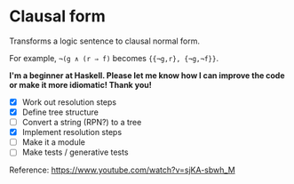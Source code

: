 # Clausal form
Transforms a logic sentence to clausal normal form.

For example, `¬(g ∧ (r ⇒ f)` becomes `{{¬g,r}, {¬g,¬f}}`.

**I'm a beginner at Haskell. Please let me know how I can improve the code or make it more idiomatic! Thank you!**

- [x] Work out resolution steps
- [x] Define tree structure
- [ ] Convert a string (RPN?) to a tree
- [x] Implement resolution steps
- [ ] Make it a module
- [ ] Make tests / generative tests

Reference: https://www.youtube.com/watch?v=sjKA-sbwh_M
